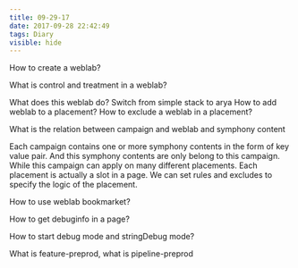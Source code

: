 ```yaml
---
title: 09-29-17
date: 2017-09-28 22:42:49
tags: Diary
visible: hide
---
```




How to create a weblab?

What is control and treatment in a weblab?

What does this weblab do? Switch from simple stack to arya
How to add weblab to a placement?
How to exclude a weblab in a placement?

What is the relation between campaign and weblab and symphony content

Each campaign contains one or more symphony contents in the form of key value pair. And this symphony contents are only belong to this campaign. While this campaign can apply on many different placements. Each placement is actually a slot in a page. We can set rules and excludes to specify the logic of the placement. 

How to use weblab bookmarket?

How to get debuginfo in a page?

How to start debug mode and stringDebug mode?

What is feature-preprod, what is pipeline-preprod



